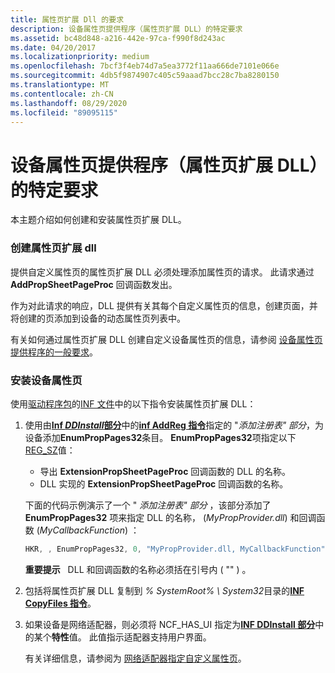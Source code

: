 ```yaml
---
title: 属性页扩展 Dll 的要求
description: 设备属性页提供程序（属性页扩展 DLL）的特定要求
ms.assetid: bc48d848-a216-442e-97ca-f990f8d243ac
ms.date: 04/20/2017
ms.localizationpriority: medium
ms.openlocfilehash: 7bcf3f4eb74d7a5ea3772f11aa666de7101e066e
ms.sourcegitcommit: 4db5f9874907c405c59aaad7bcc28c7ba8280150
ms.translationtype: MT
ms.contentlocale: zh-CN
ms.lasthandoff: 08/29/2020
ms.locfileid: "89095115"
---
```

# <a name="specific-requirements-for-device-property-page-providers-property-page-extension-dlls"></a>设备属性页提供程序（属性页扩展 DLL）的特定要求


本主题介绍如何创建和安装属性页扩展 DLL。

### <a name="creating-a-property-page-extension-dll"></a>创建属性页扩展 dll

提供自定义属性页的属性页扩展 DLL 必须处理添加属性页的请求。 此请求通过 **AddPropSheetPageProc** 回调函数发出。

作为对此请求的响应，DLL 提供有关其每个自定义属性页的信息，创建页面，并将创建的页添加到设备的动态属性页列表中。

有关如何通过属性页扩展 DLL 创建自定义设备属性页的信息，请参阅 [设备属性页提供程序的一般要求](general-requirements-for-device-property-page-providers.md)。

### <a name="installing-a-device-property-page"></a>安装设备属性页

使用[驱动程序包](driver-packages.md)的[INF 文件](overview-of-inf-files.md)中的以下指令安装属性页扩展 DLL：

1.  使用由[**Inf *DDInstall*部分**](inf-ddinstall-section.md)中的[**inf AddReg 指令**](inf-addreg-directive.md)指定的 "*添加注册表" 部分*，为设备添加**EnumPropPages32**条目。 **EnumPropPages32**项指定以下[REG_SZ](/windows/desktop/SysInfo/registry-value-types)值：

    -   导出 **ExtensionPropSheetPageProc** 回调函数的 DLL 的名称。
    -   DLL 实现的 **ExtensionPropSheetPageProc** 回调函数的名称。

    下面的代码示例演示了一个 " *添加注册表" 部分* ，该部分添加了 **EnumPropPages32** 项来指定 DLL 的名称， (*MyPropProvider.dll*) 和回调函数 (*MyCallbackFunction*) ：

    ```cpp
    HKR, , EnumPropPages32, 0, "MyPropProvider.dll, MyCallbackFunction"
    ```

    **重要提示**   DLL 和回调函数的名称必须括在引号内 ( "" ) 。

     

2.  包括将属性页扩展 DLL 复制到 *% SystemRoot% \\ System32*目录的[**INF CopyFiles 指令**](inf-copyfiles-directive.md)。

3.  如果设备是网络适配器，则必须将 NCF_HAS_UI 指定为[**INF DDInstall 部分**](inf-ddinstall-section.md)中的某个**特性**值。 此值指示适配器支持用户界面。

    有关详细信息，请参阅为 [网络适配器指定自定义属性页](../network/specifying-custom-property-pages-for-network-adapters.md)。

 

